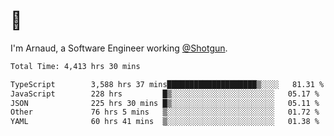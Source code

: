 # 👋

I'm Arnaud, a Software Engineer working [@Shotgun](https://shotgun.live).

<!--START_SECTION:waka-->

```txt
Total Time: 4,413 hrs 30 mins

TypeScript        3,588 hrs 37 mins████████████████████▒░░░░   81.31 %
JavaScript        228 hrs         █▒░░░░░░░░░░░░░░░░░░░░░░░   05.17 %
JSON              225 hrs 30 mins █▒░░░░░░░░░░░░░░░░░░░░░░░   05.11 %
Other             76 hrs 5 mins   ▒░░░░░░░░░░░░░░░░░░░░░░░░   01.72 %
YAML              60 hrs 41 mins  ▒░░░░░░░░░░░░░░░░░░░░░░░░   01.38 %
```

<!--END_SECTION:waka-->
